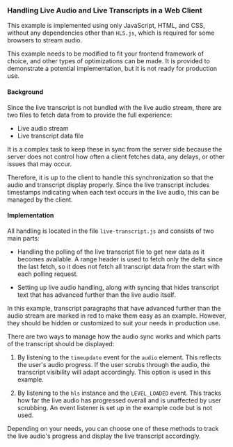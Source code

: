 ### Handling Live Audio and Live Transcripts in a Web Client

This example is implemented using only JavaScript, HTML, and CSS, without any dependencies other than `HLS.js`, which is required for some browsers to stream audio.

This example needs to be modified to fit your frontend framework of choice, and other types of optimizations can be made. It is provided to demonstrate a potential implementation, but it is not ready for production use.

#### Background

Since the live transcript is not bundled with the live audio stream, there are two files to fetch data from to provide the full experience:

- Live audio stream
- Live transcript data file

It is a complex task to keep these in sync from the server side because the server does not control how often a client fetches data, any delays, or other issues that may occur.

Therefore, it is up to the client to handle this synchronization so that the audio and transcript display properly. Since the live transcript includes timestamps indicating when each text occurs in the live audio, this can be managed by the client.

#### Implementation

All handling is located in the file `live-transcript.js` and consists of two main parts:

- Handling the polling of the live transcript file to get new data as it becomes available. A range header is used to fetch only the delta since the last fetch, so it does not fetch all transcript data from the start with each polling request.

- Setting up live audio handling, along with syncing that hides transcript text that has advanced further than the live audio itself.

In this example, transcript paragraphs that have advanced further than the audio stream are marked in red to make them easy as an example. However, they should be hidden or customized to suit your needs in production use.

There are two ways to manage how the audio sync works and which parts of the transcript should be displayed:

1. By listening to the `timeupdate` event for the `audio` element. This reflects the user's audio progress. If the user scrubs through the audio, the transcript visibility will adapt accordingly. This option is used in this example.

2. By listening to the `hls` instance and the `LEVEL_LOADED` event. This tracks how far the live audio has progressed overall and is unaffected by user scrubbing. An event listener is set up in the example code but is not used.

Depending on your needs, you can choose one of these methods to track the live audio's progress and display the live transcript accordingly.
